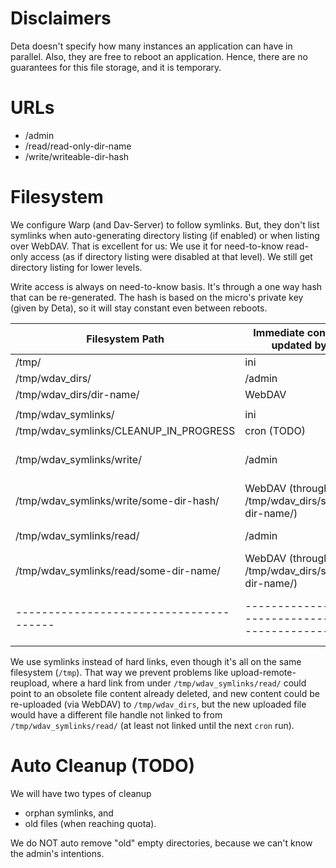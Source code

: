 # Disclaimers

Deta doesn't specify how many instances an application can have in parallel. Also, they are free to
reboot an application. Hence, there are no guarantees for this file storage, and it is temporary.

# URLs

- /admin
- /read/read-only-dir-name
- /write/writeable-dir-hash

# Filesystem

We configure Warp (and Dav-Server) to follow symlinks. But, they don't list symlinks when
auto-generating directory listing (if enabled) or when listing over WebDAV. That is excellent for
us: We use it for need-to-know read-only access (as if directory listing were disabled at that
level). We still get directory listing for lower levels.

Write access is always on need-to-know basis. It's through a one way hash that can be re-generated.
The hash is based on the micro's private key (given by Deta), so it will stay constant even between
reboots.

| Filesystem Path                         | Immediate content updated by                   | Notes                    |
| --------------------------------------- | ---------------------------------------------- | ------------------------ |
| /tmp/                                   | ini                                            |                          |
| /tmp/wdav_dirs/                         | /admin                                         |                          |
| /tmp/wdav_dirs/dir-name/                | WebDAV                                         |                          |
|                                         |                                                |                          |
| /tmp/wdav_symlinks/                     | ini                                            |                          |
| /tmp/wdav_symlinks/CLEANUP_IN_PROGRESS  | cron (TODO)                                    |                          |
| /tmp/wdav_symlinks/write/               | /admin                                         | generated hash dir names |
| /tmp/wdav_symlinks/write/some-dir-hash/ | WebDAV (through /tmp/wdav_dirs/some-dir-name/) |                          |
| /tmp/wdav_symlinks/read/                | /admin                                         | given dir names          |
| /tmp/wdav_symlinks/read/some-dir-name/  | WebDAV (through /tmp/wdav_dirs/some-dir-name/) |                          |
| --------------------------------------- | ---------------------------------------------- | ------------------------ |

We use symlinks instead of hard links, even though it's all on the same filesystem (`/tmp`). That
way we prevent problems like upload-remote-reupload, where a hard link from under
`/tmp/wdav_symlinks/read/` could point to an obsolete file content already deleted, and new content
could be re-uploaded (via WebDAV) to `/tmp/wdav_dirs`, but the new uploaded file would have a
different file handle not linked to from `/tmp/wdav_symlinks/read/` (at least not linked until the
next `cron` run).

# Auto Cleanup (TODO)

We will have two types of cleanup

- orphan symlinks, and
- old files (when reaching quota).

We do NOT auto remove "old" empty directories, because we can't know the admin's intentions.
